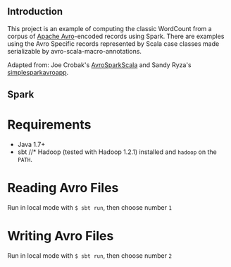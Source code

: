 Introduction
------------

This project is an example of computing the classic WordCount from a
corpus of [Apache Avro](http://avro.apache.org/)-encoded records using Spark. There are examples using the Avro Specific records represented by Scala case classes made serializable by avro-scala-macro-annotations.

Adapted from: Joe Crobak's [AvroSparkScala](https://github.com/jcrobak/avro-examples/blob/master/avro-spark/src/main/scala/AvroSparkScala.scala) and Sandy Ryza's [simplesparkavroapp](https://github.com/sryza/simplesparkavroapp).


Spark
--------

Requirements
============

* Java 1.7+
* sbt
//* Hadoop (tested with Hadoop 1.2.1) installed and `hadoop` on the `PATH`.

Reading Avro Files
==================
Run in local mode with `$ sbt run`, then choose number `1`


Writing Avro Files
==================
Run in local mode with `$ sbt run`, then choose number `2`
